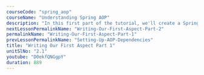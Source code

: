 ```yaml
---
courseCode: "spring_aop"
courseName: "Understanding Spring AOP"
description: "In this first part of the tutorial, we'll create a Spring project that forms the basis for our Aspect. This is a good refresher of some of the core Spring concepts, and it also give us an opportunity to introduce a service layer in our code that we'll build on in the subsequent tutorials."
nextLessonPermalinkName: "Writing-Our-First-Aspect-Part-2"
permalinkName: "Writing-Our-First-Aspect-Part-1"
prevLessonPermalinkName: "Setting-Up-AOP-Dependencies"
title: "Writing Our First Aspect Part 1"
unitSlNo: "2.1"
youtube: "D0ekfQNGgpY"
duration: 889
---
```

